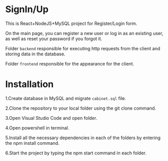 # SignIn/Up
This is React+NodeJS+MySQL project for Register/Login form.

On the main page, you can register a new user or log in as an existing user, as well as reset your password if you forgot it.

Folder `backend` responsible for executing http requests from the client and storing data in the database.

Folder `frontend` responsible for the appearance for the client.
# Installation
1.Create database in MySQL and migrate `cabinet.sql` file.

2.Clone the repository to your local folder using the git clone command.

3.Open Visual Studio Code and open folder.

4.Open powershell in terminal.

5.Install all the necessary dependencies in each of the folders by entering the npm install command.

6.Start the project by typing the npm start command in each folder.
